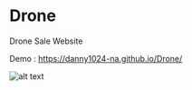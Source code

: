 # Drone
Drone Sale Website

Demo : https://danny1024-na.github.io/Drone/


![alt text](https://github.com/Danny1024-na/Drone/blob/main/screenshoot.png)
